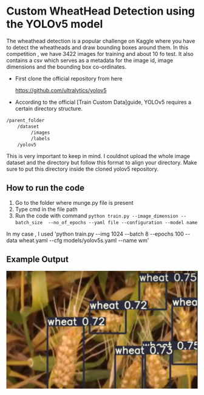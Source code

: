# Custom WheatHead Detection using the YOLOv5 model

The wheathead detection is a popular challenge on Kaggle where you have to
detect the wheatheads and draw bounding boxes around them. In this competition , we have 3422 images for training
and about 10 fo test. It also contains a csv which serves as a metadata for the image id, image dimensions and the
bounding box co-ordinates.

* First clone the official repository from here 
  
  https://github.com/ultralytics/yolov5

* According to the official [Train Custom Data]guide, YOLOv5 requires a certain directory structure. 

```
/parent_folder
    /dataset
         /images
         /labels
    /yolov5
```

This is very important to keep in mind. I couldnot upload the whole image dataset and the directory but follow this format to align your directory. Make sure to
put this directory inside the cloned yolov5 repository.

## How to run the code

1. Go to the folder where munge.py file is present
2. Type cmd in the file path 
3. Run the code with command `python train.py --image_dimension --batch_size  --no_of_epochs --yaml file --configuration --model name`
 
 In my case , I used 'python train.py --img 1024 --batch 8 --epochs 100 --data wheat.yaml --cfg models/yolov5s.yaml --name wm'

## Example Output
![op](wheathead.png)


